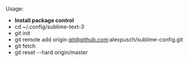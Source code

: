 Usage:

- **Install package control**
- cd ~/.config/sublime-text-3
- git init
- git remote add origin git@github.com:alexpusch/sublime-config.git
- git fetch
- git reset --hard origin/master
